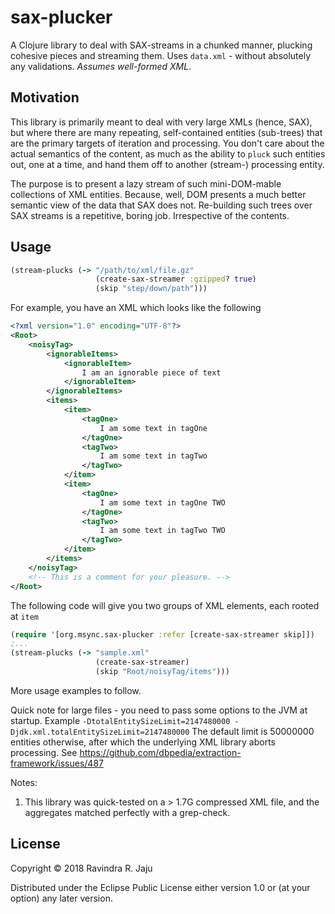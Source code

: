 # sax-plucker

A Clojure library to deal with SAX-streams in a chunked manner, plucking cohesive pieces and streaming them.
Uses `data.xml` - without absolutely any validations. *Assumes well-formed XML*.

## Motivation
This library is primarily meant to deal with very large XMLs (hence, SAX), but where there are many repeating,
self-contained entities (sub-trees) that are the primary targets of iteration and processing. You don't care
about the actual semantics of the content, as much as the ability to `pluck` such entities out, one at a time,
and hand them off to another (stream-) processing entity.

The purpose is to present a lazy stream of such mini-DOM-mable collections of XML entities. Because, well, DOM
presents a much better semantic view of the data that SAX does not. Re-building such trees over SAX streams is
a repetitive, boring job. Irrespective of the contents.

## Usage

```clojure
(stream-plucks (-> "/path/to/xml/file.gz" 
                   (create-sax-streamer :gzipped? true) 
                   (skip "step/down/path")))
```

For example, you have an XML which looks like the following
```xml
<?xml version="1.0" encoding="UTF-8"?>
<Root>
    <noisyTag>
        <ignorableItems>
            <ignorableItem>
                I am an ignorable piece of text
            </ignorableItem>
        </ignorableItems>
        <items>
            <item>
                <tagOne>
                    I am some text in tagOne
                </tagOne>
                <tagTwo>
                    I am some text in tagTwo
                </tagTwo>
            </item>
            <item>
                <tagOne>
                    I am some text in tagOne TWO
                </tagOne>
                <tagTwo>
                    I am some text in tagTwo TWO
                </tagTwo>
            </item>
        </items>
    </noisyTag>
    <!-- This is a comment for your pleasure. -->
</Root>
```

The following code will give you two groups of XML elements, each rooted at `item`
```clojure
(require '[org.msync.sax-plucker :refer [create-sax-streamer skip]])
;...
(stream-plucks (-> "sample.xml"
                   (create-sax-streamer)
                   (skip "Root/noisyTag/items")))
```

More usage examples to follow.

Quick note for large files - you need to pass some options to the JVM at startup. Example
`-DtotalEntitySizeLimit=2147480000 -Djdk.xml.totalEntitySizeLimit=2147480000`
The default limit is 50000000 entities otherwise, after which the underlying XML library aborts processing.
See https://github.com/dbpedia/extraction-framework/issues/487

Notes:
1. This library was quick-tested on a > 1.7G compressed XML file, and the aggregates matched perfectly 
with a grep-check.

## License

Copyright © 2018 Ravindra R. Jaju

Distributed under the Eclipse Public License either version 1.0 or (at
your option) any later version.
